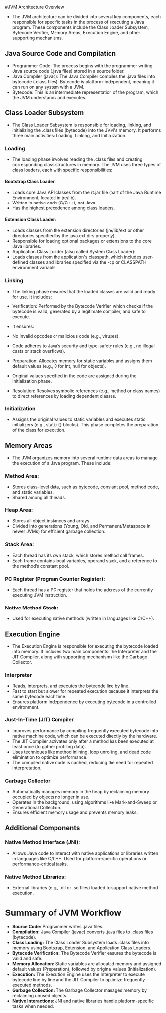 #JVM Architecture Overview

- The JVM architecture can be divided into several key components, each responsible for specific tasks in the process of
  executing a Java program. These components include the Class Loader Subsystem, Bytecode Verifier, Memory Areas,
  Execution Engine, and other supporting mechanisms.

## Java Source Code and Compilation

- Programmer Code: The process begins with the programmer writing Java source code (.java files) stored in a source
  folder.
- Java Compiler (javac): The Java Compiler compiles the .java files into bytecode (.class files). Bytecode is
  platform-independent, meaning it can run on any system with a JVM.
- Bytecode: This is an intermediate representation of the program, which the JVM understands and executes.

## Class Loader Subsystem

- The Class Loader Subsystem is responsible for loading, linking, and initializing the .class files (bytecode) into the
  JVM's memory. It performs three main activities: Loading, Linking, and Initialization.

### Loading

- The loading phase involves reading the .class files and creating corresponding class structures in memory. The JVM
  uses
  three types of class loaders, each with specific responsibilities:

#### Bootstrap Class Loader:

- Loads core Java API classes from the rt.jar file (part of the Java Runtime Environment, located in jre/lib).
- Written in native code (C/C++), not Java.
- Has the highest precedence among class loaders.

#### Extension Class Loader:

- Loads classes from the extension directories (jre/lib/ext or other directories specified by the java.ext.dirs
  property).
- Responsible for loading optional packages or extensions to the core Java libraries.
- Application Class Loader (also called System Class Loader):
- Loads classes from the application's classpath, which includes user-defined classes and libraries specified via the
  -cp
  or CLASSPATH environment variable.

### Linking

- The linking phase ensures that the loaded classes are valid and ready for use. It includes:

- Verification: Performed by the Bytecode Verifier, which checks if the bytecode is valid, generated by a legitimate
  compiler, and safe to execute.
- It ensures:
- No invalid opcodes or malicious code (e.g., viruses).
- Code adheres to Java’s security and type-safety rules (e.g., no illegal casts or stack overflows).
- Preparation: Allocates memory for static variables and assigns them default values (e.g., 0 for int, null for
  objects).
- Original values specified in the code are assigned during the initialization phase.
- Resolution: Resolves symbolic references (e.g., method or class names) to direct references by loading dependent
  classes.

### Initialization

- Assigns the original values to static variables and executes static initializers (e.g., static {} blocks).
  This phase completes the preparation of the class for execution.

## Memory Areas

- The JVM organizes memory into several runtime data areas to manage the execution of a Java program. These include:

### Method Area:

- Stores class-level data, such as bytecode, constant pool, method code, and static variables.
- Shared among all threads.

### Heap Area:

- Stores all object instances and arrays.
- Divided into generations (Young, Old, and Permanent/Metaspace in newer JVMs) for efficient garbage collection.

### Stack Area:

- Each thread has its own stack, which stores method call frames.
- Each frame contains local variables, operand stack, and a reference to the method’s constant pool.

### PC Register (Program Counter Register):

- Each thread has a PC register that holds the address of the currently executing JVM instruction.

### Native Method Stack:

- Used for executing native methods (written in languages like C/C++).

## Execution Engine

- The Execution Engine is responsible for executing the bytecode loaded into memory. It includes two main components:
  the Interpreter and the JIT Compiler, along with supporting mechanisms like the Garbage Collector.

### Interpreter

- Reads, interprets, and executes the bytecode line by line.
- Fast to start but slower for repeated execution because it interprets the same bytecode each time.
- Ensures platform independence by executing bytecode in a controlled environment.

### Just-In-Time (JIT) Compiler

- Improves performance by compiling frequently executed bytecode into native machine code, which can be executed
  directly
  by the hardware.
- The JIT Compiler activates only after a method has been executed at least once (to gather profiling data).
- Uses techniques like method inlining, loop unrolling, and dead code elimination to optimize performance.
- The compiled native code is cached, reducing the need for repeated interpretation.

### Garbage Collector

- Automatically manages memory in the heap by reclaiming memory occupied by objects no longer in use.
- Operates in the background, using algorithms like Mark-and-Sweep or Generational Collection.
- Ensures efficient memory usage and prevents memory leaks.

## Additional Components

### Native Method Interface (JNI):

- Allows Java code to interact with native applications or libraries written in languages like C/C++.
  Used for platform-specific operations or performance-critical tasks.

### Native Method Libraries:

- External libraries (e.g., .dll or .so files) loaded to support native method execution.

# Summary of JVM Workflow

- **Source Code:** Programmer writes .java files.
- **Compilation:** Java Compiler (javac) converts .java files to .class files (bytecode).
- **Class Loading:** The Class Loader Subsystem loads .class files into memory using Bootstrap, Extension, and
  Application Class Loaders.
- **Bytecode Verification:** The Bytecode Verifier ensures the bytecode is valid and safe.
- **Memory Allocation:** Static variables are allocated memory and assigned default values (Preparation), followed by
  original values (Initialization).
- **Execution:** The Execution Engine uses the Interpreter to execute bytecode line by line and the JIT Compiler to
  optimize frequently executed methods.
- **Garbage Collection:** The Garbage Collector manages memory by reclaiming unused objects.
- **Native Interactions:** JNI and native libraries handle platform-specific tasks when needed.